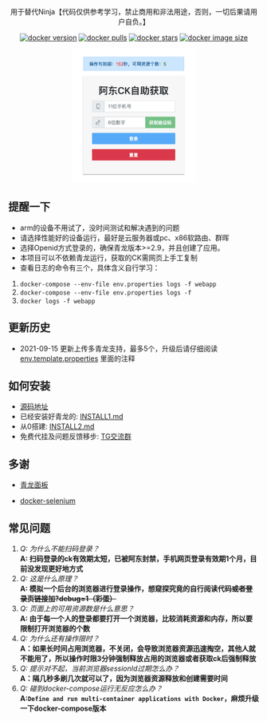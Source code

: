 <p align="center">
  用于替代Ninja【代码仅供参考学习，禁止商用和非法用途，否则，一切后果请用户自负。】
</p>

<div align="center">

[![docker version][docker-version-image]][docker-version-url] [![docker pulls][docker-pulls-image]][docker-pulls-url] [![docker stars][docker-stars-image]][docker-stars-url] [![docker image size][docker-image-size-image]][docker-image-size-url] 

[docker-pulls-image]: https://img.shields.io/docker/pulls/rubyangxg/jd-qinglong?style=flat
[docker-pulls-url]: https://hub.docker.com/r/rubyangxg/jd-qinglong
[docker-version-image]: https://img.shields.io/docker/v/rubyangxg/jd-qinglong?style=flat
[docker-version-url]: https://hub.docker.com/r/rubyangxg/jd-qinglong/tags?page=1&ordering=last_updated
[docker-stars-image]: https://img.shields.io/docker/stars/rubyangxg/jd-qinglong?style=flat
[docker-stars-url]: https://hub.docker.com/r/rubyangxg/jd-qinglong
[docker-image-size-image]: https://img.shields.io/docker/image-size/rubyangxg/jd-qinglong?style=flat
[docker-image-size-url]: https://hub.docker.com/r/rubyangxg/jd-qinglong
</div>

<p align="center">
  <img width="49%" src="/public/images/home.png">
</p>

## 提醒一下
* arm的设备不用试了，没时间测试和解决遇到的问题
* 请选择性能好的设备运行，最好是云服务器或pc、x86软路由、群晖
* 选择Openid方式登录的，确保青龙版本>=2.9，并且创建了应用。
* 本项目可以不依赖青龙运行，获取的CK需网页上手工复制
* 查看日志的命令有三个，具体含义自行学习：
 1. `docker-compose --env-file env.properties logs -f webapp`
 2. `docker-compose --env-file env.properties logs -f`
 3. `docker logs -f webapp`

## 更新历史
* 2021-09-15 更新上传多青龙支持，最多5个，升级后请仔细阅读 [env.template.properties](https://raw.githubusercontent.com/rubyangxg/jd-qinglong/master/env.template.properties) 里面的注释

## 如何安装
* [源码地址](https://github.com/rubyangxg/jd-qinglong)
* 已经安装好青龙的: [INSTALL1.md](INSTALL1.md)
* 从0搭建: [INSTALL2.md](INSTALL2.md)
* 免费代挂及问题反馈移步: [TG交流群](https://t.me/joinchat/3JfrwNPoHFY2MGNl)

## 多谢

* [青龙面板](https://github.com/whyour/qinglong)

* [docker-selenium](https://github.com/SeleniumHQ/docker-selenium)
## 常见问题
1. _Q: 为什么不能扫码登录？_  
**A: 扫码登录的ck有效期太短，已被阿东封禁，手机网页登录有效期1个月，目前没发现更好地方式**
2. _Q: 这是什么原理？_  
**A: 模拟一个后台的浏览器进行登录操作，想窥探究竟的自行阅读代码~~或者登录页链接加?debug=1（彩蛋）~~**
3. _Q: 页面上的可用资源数是什么意思？_  
**A: 由于每一个人的登录都要打开一个浏览器，比较消耗资源和内存，所以要限制打开浏览器的个数**
4. _Q: 为什么还有操作限时？_  
**A：如果长时间占用浏览器，不关闭，会导致浏览器资源迅速掏空，其他人就不能用了，所以操作时限3分钟强制释放占用的浏览器或者获取ck后强制释放**
5. _Q: 提示对不起，当前浏览器sessionId过期怎么办？_  
**A：隔几秒多刷几次就可以了，因为浏览器资源释放和创建需要时间**
6. _Q: 碰到docker-compose运行无反应怎么办？_  
**A:`Define and run multi-container applications with Docker`，麻烦升级一下docker-compose版本**
